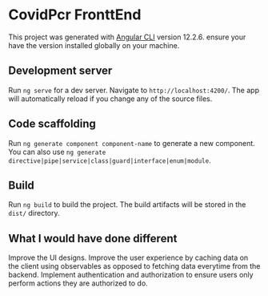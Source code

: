 # CovidPcr FronttEnd

This project was generated with [Angular CLI](https://github.com/angular/angular-cli) version 12.2.6.
ensure your have the version installed globally on your machine.

## Development server

Run `ng serve` for a dev server. Navigate to `http://localhost:4200/`. The app will automatically reload if you change any of the source files.

## Code scaffolding

Run `ng generate component component-name` to generate a new component. You can also use `ng generate directive|pipe|service|class|guard|interface|enum|module`.

## Build

Run `ng build` to build the project. The build artifacts will be stored in the `dist/` directory.


## What I would have done different

Improve the UI designs.
Improve the user experience by caching data on the client using observables as opposed 
to fetching data everytime from the backend.
Implement authentication and authorization to ensure users only perform actions they
are authorized to do.

